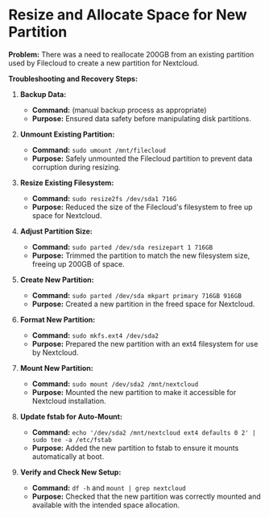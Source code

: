 # Resize and Allocate Space for New Partition

**Problem:** There was a need to reallocate 200GB from an existing partition used by Filecloud to create a new partition for Nextcloud.

**Troubleshooting and Recovery Steps:**
1. **Backup Data:**
    - **Command:** (manual backup process as appropriate)
    - **Purpose:** Ensured data safety before manipulating disk partitions.

2. **Unmount Existing Partition:**
    - **Command:** `sudo umount /mnt/filecloud`
    - **Purpose:** Safely unmounted the Filecloud partition to prevent data corruption during resizing.

3. **Resize Existing Filesystem:**
    - **Command:** `sudo resize2fs /dev/sda1 716G`
    - **Purpose:** Reduced the size of the Filecloud's filesystem to free up space for Nextcloud.

4. **Adjust Partition Size:**
    - **Command:** `sudo parted /dev/sda resizepart 1 716GB`
    - **Purpose:** Trimmed the partition to match the new filesystem size, freeing up 200GB of space.

5. **Create New Partition:**
    - **Command:** `sudo parted /dev/sda mkpart primary 716GB 916GB`
    - **Purpose:** Created a new partition in the freed space for Nextcloud.

6. **Format New Partition:**
    - **Command:** `sudo mkfs.ext4 /dev/sda2`
    - **Purpose:** Prepared the new partition with an ext4 filesystem for use by Nextcloud.

7. **Mount New Partition:**
    - **Command:** `sudo mount /dev/sda2 /mnt/nextcloud`
    - **Purpose:** Mounted the new partition to make it accessible for Nextcloud installation.

8. **Update fstab for Auto-Mount:**
    - **Command:** `echo '/dev/sda2 /mnt/nextcloud ext4 defaults 0 2' | sudo tee -a /etc/fstab`
    - **Purpose:** Added the new partition to fstab to ensure it mounts automatically at boot.

9. **Verify and Check New Setup:**
    - **Command:** `df -h` and `mount | grep nextcloud`
    - **Purpose:** Checked that the new partition was correctly mounted and available with the intended space allocation.

